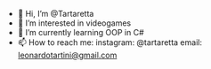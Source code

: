 - 👋 Hi, I’m @Tartaretta
- 👀 I’m interested in videogames
- 🌱 I’m currently learning OOP in C#
- 📫 How to reach me: 
                      instagram: @tartaretta
                      email: leonardotartini@gmail.com
